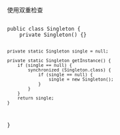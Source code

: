 使用双重检查

<code>
public class Singleton {
    private Singleton() {}
    
    private static Singleton single = null; 
    
    private static Singleton getInstance() {
        if (single == null) {
            synchronized (Singleton.class) {
                if (single == null) {
                    single = new Singleton(); 
                }
            }
        }
        return single; 
    }
}
 </code>